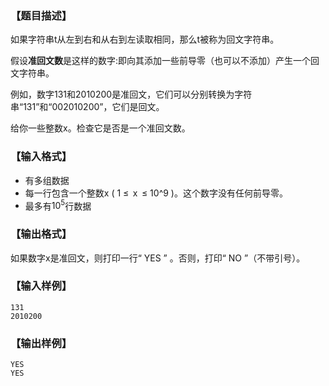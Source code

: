### 【题目描述】

如果字符串t从左到右和从右到左读取相同，那么t被称为回文字符串。

假设**准回文数**是这样的数字:即向其添加一些前导零（也可以不添加）产生一个回文字符串。

例如，数字131和2010200是准回文，它们可以分别转换为字符串“131”和“002010200”，它们是回文。

给你一些整数x。检查它是否是一个准回文数。

### 【输入格式】

- 有多组数据
- 每一行包含一个整数x ( 1 ≤  x  ≤ 10^9 )。这个数字没有任何前导零。
- 最多有$10^5$行数据

### 【输出格式】

如果数字x是准回文，则打印一行“ YES ” 。否则，打印“ NO ”（不带引号）。

### 【输入样例】

```plaintext
131
2010200
```

### 【输出样例】 

```plaintext
YES
YES
```

